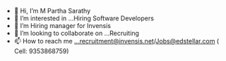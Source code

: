- 👋 Hi, I’m M Partha Sarathy
- 👀 I’m interested in ...Hiring Software Developers 
- 🌱 I’m Hiring manager for Invensis 
- 💞️ I’m looking to collaborate on ...Recruiting 
- 📫 How to reach me ...recruitment@invensis.net/Jobs@edstellar.com  ( Cell: 9353868759)

<!---
lookroyal2828/lookroyal2828 is a ✨ special ✨ repository because its `README.md` (this file) appears on your GitHub profile.
You can click the Preview link to take a look at your changes.
--->
